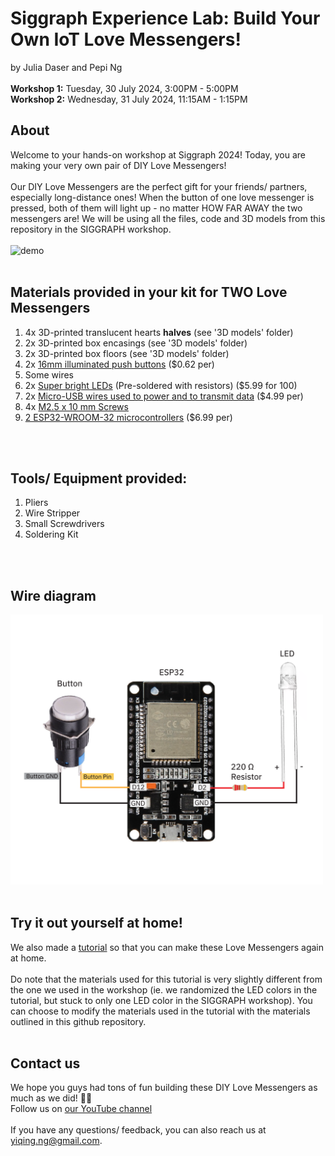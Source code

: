 # Siggraph Experience Lab: Build Your Own IoT Love Messengers!
by Julia Daser and Pepi Ng
<br>
<br>
**Workshop 1:** Tuesday, 30 July 2024, 3:00PM - 5:00PM
<br>
**Workshop 2:** Wednesday, 31 July 2024, 11:15AM - 1:15PM
<br>

## About 
Welcome to your hands-on workshop at Siggraph 2024! Today, you are making your very own pair of DIY Love Messengers! 
<br>
<br>
Our DIY Love Messengers are the perfect gift for your friends/ partners, especially long-distance ones! When the button of one love messenger is pressed, both of them will light up - no matter HOW FAR AWAY the two messengers are! We will be using all the files, code and 3D models from this repository in the SIGGRAPH workshop.
<br>
<br>
<img src="Media/gif.gif" alt="demo" width="600"/>
<br>
<br>

## Materials provided in your kit for TWO Love Messengers
1. 4x 3D-printed translucent hearts **halves** (see '3D models' folder)
2. 2x 3D-printed box encasings (see '3D models' folder)
3. 2x 3D-printed box floors (see '3D models' folder)
4. 2x [16mm illuminated push buttons](https://www.aliexpress.us/item/2251832614629523.html?spm=a2g0o.productlist.main.11.5072117655K7gB&algo_pvid=225969aa-799d-4e9d-af17-dd443563b8c6&algo_exp_id=225969aa-799d-4e9d-af17-dd443563b8c6-5&pdp_npi=4%40dis%21USD%210.62%210.62%21%21%210.62%210.62%21%40210307c317161401282835369e4f5f%2165823672908%21sea%21US%210%21AB&curPageLogUid=AgGRJrNgn8u5&utparam-url=scene%3Asearch%7Cquery_from%3A) ($0.62 per)
5. Some wires
6. 2x [Super bright LEDs](https://www.amazon.com/dp/B01AUI4VQU/ref=sspa_dk_detail_4?pd_rd_i=B01AUI4VQU&pd_rd_w=YnDHQ&content-id=amzn1.sym.248b5e31-60e8-4934-96cf-b3789198461a&pf_rd_p=248b5e31-60e8-4934-96cf-b3789198461a&pf_rd_r=0NJCFTT68WD09JGSG2HB&pd_rd_wg=p8EFN&pd_rd_r=797c86d4-d6a1-4a3a-b51a-dba9e538c45a&s=hi&sp_csd=d2lkZ2V0TmFtZT1zcF9kZXRhaWxfdGhlbWF0aWM&th=1) (Pre-soldered with resistors) ($5.99 for 100)
7. 2x [Micro-USB wires used to power and to transmit data](https://www.bestbuy.com/site/best-buy-essentials-3-usb-a-to-micro-usb-charge-and-sync-cable-black/6456436.p?skuId=6456436&utm_source=feed&ref=212&loc=20161460807&gad_source=1&gclid=CjwKCAiAzJOtBhALEiwAtwj8thVSNr45dY5C1Sd8EiPBhqMn8sO--0ueCs4qPVapoc-a6hkdDCGhWRoCYbwQAvD_BwE&gclsrc=aw.ds) ($4.99 per)
8. 4x [M2.5 x 10 mm Screws](https://www.amazon.com/uxcell-100pcs-Stainless-Phillips-Tapping/dp/B01KXTUCM8/ref=sr_1_1_sspa?crid=1A0H7ME44I8XG&dib=eyJ2IjoiMSJ9.1EDcmIzZvaAscU3Q-1ZO17pntsZAfotkye6Xwgxa5MQWk30NrBFC_MF6IROeWOjLtfmwox328E3DkG8CdnVfezLs6Xb8RNRxMYqVslyaOu7hm3xB4WrDxBira7h0NvUAXxpph7wWM13UlfpV83F09FYsV4QALO0P2KET0VfsBjRP6IfLUAXQQszT4pUiwVfxoMEFR5iH1uEIA9eKS5eNCjoAmmfHzkeT9CZx5lyap4k.YbI_gbR8JlB_4itWpd1EIFg7ybsKn-BVILFg5GIqTQk&dib_tag=se&keywords=m2%2Bx%2B8mm%2Bscrews&qid=1716141059&sprefix=M2%2Bx%2B8mm%2B%2Caps%2C109&sr=8-1-spons&sp_csd=d2lkZ2V0TmFtZT1zcF9hdGY&th=1)
9. [2 ESP32-WROOM-32 microcontrollers](https://www.getfpv.com/esp32-development-board-w-wifi-bluetooth.html?utm_source=google&utm_medium=cpc&utm_campaign=DM+-+NB+-+PMax+-+Shop+-+No-index+-+SM+-+ALL+%7C+Full+Funnel&utm_content=pmax_x&utm_keyword=&utm_matchtype=&campaign_id=20799936859&network=x&device=c&gc_id=20799936859&gad_source=1&gclid=CjwKCAiAzJOtBhALEiwAtwj8ttuekYgUBbMJGP-JRPyLEPyVTKI_yBnxqm1hygJcPFpiuKzBD8us1hoCmlAQAvD_BwE) ($6.99 per)

<br>   
<br>

## Tools/ Equipment provided: 
1. Pliers
2. Wire Stripper
3. Small Screwdrivers
4. Soldering Kit

<br>
<br>

## Wire diagram
<img src="Media/wireDiagram2.png" alt="wire diagram" width="500"/>

<br>
<br>

## Try it out yourself at home!
We also made a [tutorial](https://www.youtube.com/watch?v=Ot5ihNqtx74&feature=youtu.be&ab_channel=WormiCollective) so that you can make these Love Messengers again at home. 
<br><br> Do note that the materials used for this tutorial is very slightly different from the one we used in the workshop (ie. we randomized the LED colors in the tutorial, but stuck to only one LED color in the SIGGRAPH workshop). You can choose to modify the materials used in the tutorial with the materials outlined in this github repository.
<br>
<br>

## Contact us
We hope you guys had tons of fun building these DIY Love Messengers as much as we did! 💙🧡
<br>
Follow us on [our YouTube channel](https://www.youtube.com/@WormiCollective)
<br>
<br>
If you have any questions/ feedback, you can also reach us at yiqing.ng@gmail.com.
